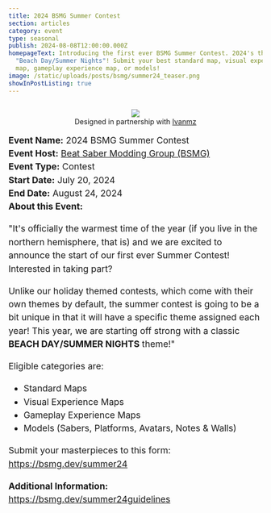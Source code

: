 ```yaml
---
title: 2024 BSMG Summer Contest
section: articles
category: event
type: seasonal
publish: 2024-08-08T12:00:00.000Z
homepageText: Introducing the first ever BSMG Summer Contest. 2024's theme is
  "Beach Day/Summer Nights"! Submit your best standard map, visual experience
  map, gameplay experience map, or models!
image: /static/uploads/posts/bsmg/summer24_teaser.png
showInPostListing: true
---
```


<div class=container>
<div class="image">
<figure>
    <img src="/uploads/posts/bsmg/BSMG-chan_Summer24.png">
    <figcaption>Designed in partnership with <a href="https://x.com/ivanmzart">Ivanmz</a></figcaption>
</figure>
</div>
<div class="text">
<b>Event Name:</b> 2024 BSMG Summer Contest
<br />
<b>Event Host:</b> <a href="https://discord.gg/beatsabermods">Beat Saber Modding Group (BSMG)</a>
<br />
<b>Event Type:</b> Contest
<br />
<b>Start Date:</b> July 20, 2024
<br />
<b>End Date:</b> August 24, 2024
<br />
<b>About this Event:</b><p>"It's officially the warmest time of the year (if you live in the northern hemisphere, that is) and we are excited to announce the start of our first ever Summer Contest! Interested in taking part?</p>
<p>Unlike our holiday themed contests, which come with their own themes by default, the summer contest is going to be a bit unique in that it will have a specific theme assigned each year! This year, we are starting off strong with a classic <b>BEACH DAY/SUMMER NIGHTS</b> theme!"</p>

<p>Eligible categories are:</p>
<ul>
  <li>Standard Maps</li>
  <li>Visual Experience Maps</li>
  <li>Gameplay Experience Maps</li>
  <li>Models (Sabers, Platforms, Avatars, Notes & Walls)</li>
</ul>
<p>Submit your masterpieces to this form: <a href="https://bsmg.dev/summer24">https://bsmg.dev/summer24</a></p>
<p><b>Additional Information:</b> <a href="https://bsmg.dev/summer24guidelines">https://bsmg.dev/summer24guidelines</a></p>
</div>
</div>

<style>
.container {
  display: flex;
  flex-wrap: wrap;
  justify-content: center;
}
figure {
  text-align: center;
}
.text {
    flex: 1;
    line-height: 1.5;
    font-size: 1.1rem;
    min-width: 550px;
}
@media (max-width: 1100px) {
  figure {
    margin-bottom: 1rem;
  }
  .text {
    min-width: 100%;
  }
}
p {
  margin-bottom: 1rem;
}
ul {
  margin-bottom: 1rem;
}
</style>
